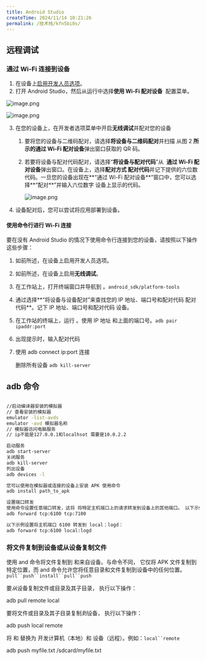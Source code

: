 ```yaml
---
title: Android Studio
createTime: 2024/11/14 10:21:26
permalink: /技术栈/kfn5bi0s/
---
```


## 远程调试

### 通过 Wi-Fi 连接到设备

1. 在设备上[启用开发人员选项](https://developer.android.com/studio/debug/dev-options#enable)。
2. 打开 Android Studio，然后从运行中选择**使用 Wi-Fi 配对设备**  配置菜单。

![image.png](https://image.oyyp.top/img/202406041007856.png)

![image.png](https://image.oyyp.top/img/202406041009547.png)

3. 在您的设备上，在开发者选项菜单中开启**无线调试**并配对您的设备

   1. 要将您的设备与二维码配对，请选择**将设备与二维码配对**并扫描 从图 2 **所示的通过 Wi-Fi 配对设备**弹出窗口获取的 QR 码。

   1. 若要将设备与配对代码配对，请选择“**将设备与配对代码**”从  **通过 Wi-Fi 配对设备**弹出窗口。在设备上，选择**配对方式 配对代码**并记下提供的六位数代码。一旦您的设备出现在**“通过 Wi-Fi 配对设备**”窗口中，您可以选择**“配对**”并输入六位数字 设备上显示的代码。

      ![image.png](https://image.oyyp.top/img/202406041011862.png)

4. 设备配对后，您可以尝试将应用部署到设备。

#### 使用命令行进行 Wi-Fi 连接

要在没有 Android Studio 的情况下使用命令行连接到您的设备，请按照以下操作 这些步骤：

1. 如前所述，在设备上启用开发人员选项。
2. 如前所述，在设备上启用**无线调试**。
3. 在工作站上，打开终端窗口并导航到 。`android_sdk/platform-tools`
4. 通过选择**“将设备与设备配对”来查找您的 IP 地址、端口号和配对代码 配对代码**。记下 IP 地址、端口号和配对代码 设备。
5. 在工作站的终端上，运行 。使用 IP 地址 和上面的端口号。`adb pair ipaddr:port`
6. 出现提示时，输入配对代码
7. 使用 adb connect ip:port 连接

   删除所有设备 `adb kill-server`

## adb 命令

```sh

//启动编译器安装的模拟器
// 查看安装的模拟器
emulator -list-avds
emulator -avd 模拟器名称
// 模拟器访问电脑服务
// ip不能是127.0.0.1和localhsot 需要是10.0.2.2

启动服务
adb start-server
关闭服务
adb kill-server
列出设备
adb devices -l

您可以使用在模拟器或连接的设备上安装 APK 使用命令
adb install path_to_apk

设置端口转发
使用命令设置任意端口转发，这将 将特定主机端口上的请求转发到设备上的其他端口。 以下示例设置将主机端口 6100 转发到设备端口 7100：`forward`
adb forward tcp:6100 tcp:7100

以下示例设置将主机端口 6100 转发到 local：logd：
adb forward tcp:6100 local:logd
```

### 将文件复制到设备或从设备复制文件

使用 and 命令将文件复制到 和来自设备。与命令不同， 它仅将 APK 文件复制到特定位置，而 and 命令允许您将任意目录和文件复制到设备中的任何位置。` pull``push``install``pull``push `

要*从*设备复制文件或目录及其子目录， 执行以下操作：

adb pull remote local

要将文件或目录及其子目录复制*到*设备， 执行以下操作：

adb push local remote

将 和 替换为 开发计算机（本地）和 设备（远程）。例如：` local``remote `

adb push myfile.txt /sdcard/myfile.txt
